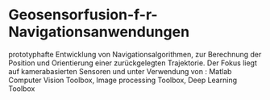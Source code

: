 # Geosensorfusion-f-r-Navigationsanwendungen
prototyphafte Entwicklung von Navigationsalgorithmen, zur Berechnung der Position und Orientierung einer zurückgelegten Trajektorie. Der Fokus liegt auf kamerabasierten Sensoren und unter Verwendung von : Matlab  Computer Vision Toolbox, Image processing Toolbox, Deep Learning Toolbox
